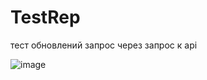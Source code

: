 # TestRep 
тест обновлений запрос через запрос к api 

![image](https://github.com/CaXaPCMeDoM/TestRep/assets/114598862/91fc30a1-68c9-4a8c-9c49-b5a541a28847)



